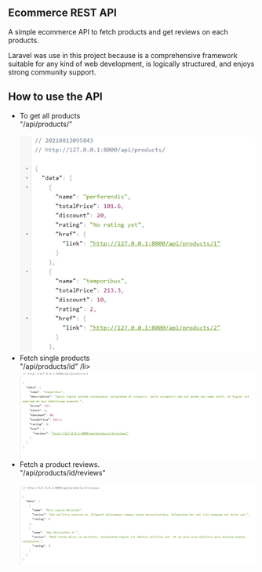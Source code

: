 <h2>Ecommerce REST API</h2>
<p>
A simple ecommerce API to fetch products and get reviews on each products. 
</p>
<p>Laravel was use in this project because is a comprehensive framework suitable for any kind of web development, is logically structured, and enjoys strong community support.</>

<h2>How to use the API</h2>

<ul>
<li>To get all products <br> "/api/products/"</li><br> 
<div>
<img src="image/1.png">
</div>
<li>Fetch single products<br>  "/api/products/id" /li>
<div>
<img src="image/2.png">
</div>
<li>Fetch a product reviews. <br>  "/api/products/id/reviews" </li> <br> 
<div>
<img src="image/3.png">
</div>
</ul>
